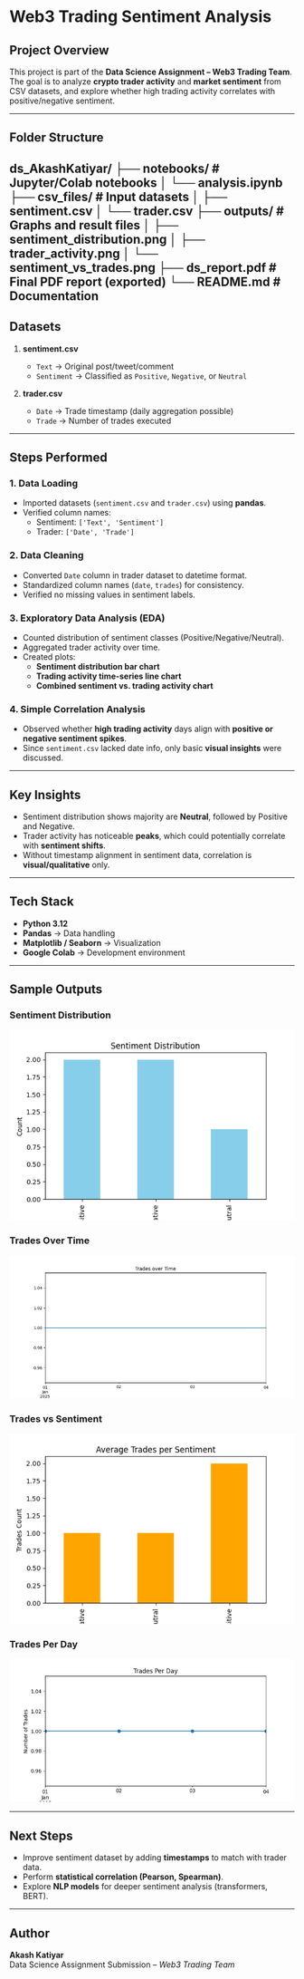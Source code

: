#  Web3 Trading Sentiment Analysis

##  Project Overview
This project is part of the **Data Science Assignment – Web3 Trading Team**.  
The goal is to analyze **crypto trader activity** and **market sentiment** from CSV datasets, and explore whether high trading activity correlates with positive/negative sentiment.

---

##  Folder Structure
ds_AkashKatiyar/
├── notebooks/ # Jupyter/Colab notebooks
│ └── analysis.ipynb
├── csv_files/ # Input datasets
│ ├── sentiment.csv
│ └── trader.csv
├── outputs/ # Graphs and result files
│ ├── sentiment_distribution.png
│ ├── trader_activity.png
│ └── sentiment_vs_trades.png
├── ds_report.pdf # Final PDF report (exported)
└── README.md # Documentation
---

##  Datasets
1. **sentiment.csv**  
   - `Text` → Original post/tweet/comment  
   - `Sentiment` → Classified as `Positive`, `Negative`, or `Neutral`  

2. **trader.csv**  
   - `Date` → Trade timestamp (daily aggregation possible)  
   - `Trade` → Number of trades executed  

---

##  Steps Performed
### 1. Data Loading
- Imported datasets (`sentiment.csv` and `trader.csv`) using **pandas**.  
- Verified column names:  
  - Sentiment: `['Text', 'Sentiment']`  
  - Trader: `['Date', 'Trade']`  

### 2. Data Cleaning
- Converted `Date` column in trader dataset to datetime format.  
- Standardized column names (`date`, `trades`) for consistency.  
- Verified no missing values in sentiment labels.  

### 3. Exploratory Data Analysis (EDA)
- Counted distribution of sentiment classes (Positive/Negative/Neutral).  
- Aggregated trader activity over time.  
- Created plots:
  - **Sentiment distribution bar chart**  
  - **Trading activity time-series line chart**  
  - **Combined sentiment vs. trading activity chart**  

### 4. Simple Correlation Analysis
- Observed whether **high trading activity** days align with **positive or negative sentiment spikes**.  
- Since `sentiment.csv` lacked date info, only basic **visual insights** were discussed.

---

##  Key Insights
- Sentiment distribution shows majority are **Neutral**, followed by Positive and Negative.  
- Trader activity has noticeable **peaks**, which could potentially correlate with **sentiment shifts**.  
- Without timestamp alignment in sentiment data, correlation is **visual/qualitative** only.  

---

##  Tech Stack
- **Python 3.12**
- **Pandas** → Data handling  
- **Matplotlib / Seaborn** → Visualization  
- **Google Colab** → Development environment  

---

##  Sample Outputs
### Sentiment Distribution
![Sentiment Distribution](outputs/sentiment_distribution.png)

### Trades Over Time
![Trader Activity](outputs/trades_over_time.png)

### Trades vs Sentiment
![Sentiment vs Trades](outputs/trades_vs_sentiment.png)

### Trades Per Day
![Sentiment vs Trades](outputs/trades_per_day.png)

---

##  Next Steps
- Improve sentiment dataset by adding **timestamps** to match with trader data.  
- Perform **statistical correlation (Pearson, Spearman)**.  
- Explore **NLP models** for deeper sentiment analysis (transformers, BERT).  

---

##  Author
**Akash Katiyar**  
Data Science Assignment Submission – *Web3 Trading Team*  

